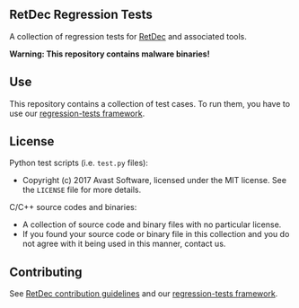 ## RetDec Regression Tests

A collection of regression tests for [RetDec](https://github.com/avast-tl/retdec) and associated tools.

**Warning: This repository contains malware binaries!**

## Use

This repository contains a collection of test cases. To run them, you have to use our [regression-tests framework](https://github.com/avast-tl/retdec-regression-tests-framework).

## License

Python test scripts (i.e. `test.py` files):
* Copyright (c) 2017 Avast Software, licensed under the MIT license. See the `LICENSE` file for more details.

C/C++ source codes and binaries:
* A collection of source code and binary files with no particular license.
* If you found your source code or binary file in this collection and you do not agree with it being used in this manner, contact us.

## Contributing

See [RetDec contribution guidelines](https://github.com/avast-tl/retdec/wiki/Contribution-Guidelines) and our [regression-tests framework](https://github.com/avast-tl/retdec-regression-tests-framework).
